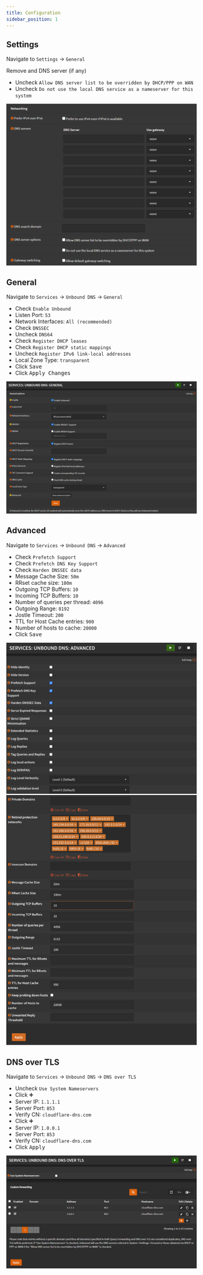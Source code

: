 ```yaml
---
title: Configuration
sidebar_position: 1
---
```


## Settings

Navigate to `Settings` -> `General`

Remove and DNS server (if any)

- Uncheck `Allow DNS server list to be overridden by DHCP/PPP on WAN`
- Uncheck `Do not use the local DNS service as a nameserver for this system`

![unbound-settings](./img/unbound-settings.png)

## General

Navigate to `Services` -> `Unbound DNS` -> `General`

- Check `Enable Unbound`
- Listen Port: `53`
- Network Interfaces: `All (recommended)`
- Check `DNSSEC`
- Uncheck `DNS64`
- Check `Register DHCP leases`
- Check `Register DHCP static mappings`
- Uncheck `Register IPv6 link-local addresses`
- Local Zone Type: `transparent`
- Click <kbd>Save</kbd>
- Click <kbd>Apply Changes</kbd>

![unbound-general](./img/unbound-general.png)

## Advanced

Navigate to `Services` -> `Unbound DNS` -> `Advanced`

- Check `Prefetch Support`
- Check `Prefetch DNS Key Support`
- Check `Harden DNSSEC data`
- Message Cache Size: `50m`
- RRset cache size: `100m`
- Outgoing TCP Buffers: `10`
- Incoming TCP Buffers: `10`
- Number of queries per thread: `4096`
- Outgoing Range: `8192`
- Jostle Timeout: `200`
- TTL for Host Cache entries: `900`
- Number of hosts to cache: `20000`
- Click <kbd>Save</kbd>

![unbound-advanced](./img/unbound-advanced-1.png)
![unbound-advanced](./img/unbound-advanced-2.png)

## DNS over TLS

Navigate to `Services` -> `Unbound DNS` -> `DNS over TLS`

- Uncheck `Use System Nameservers`
- Click <kbd>➕</kbd>
- Server IP: `1.1.1.1`
- Server Port: `853`
- Verify CN: `cloudflare-dns.com`
- Click <kbd>➕</kbd>
- Server IP: `1.0.0.1`
- Server Port: `853`
- Verify CN: `cloudflare-dns.com`
- Click <kbd>Apply</kbd>

![unbound-dot](./img/unbound-dot.png)

